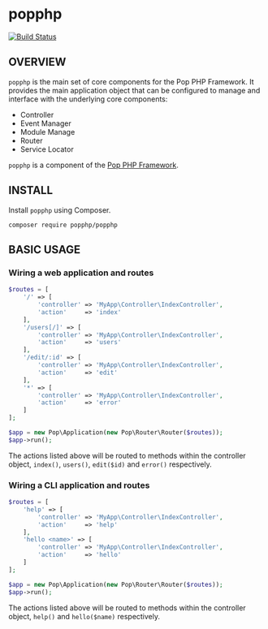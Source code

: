 popphp
======

[![Build Status](https://travis-ci.org/popphp/popphp.svg?branch=master)](https://travis-ci.org/popphp/popphp)

OVERVIEW
--------
`popphp` is the main set of core components for the Pop PHP Framework.
It provides the main application object that can be configured to manage
and interface with the underlying core components:
 
* Controller
* Event Manager
* Module Manage
* Router
* Service Locator

`popphp` is a component of the [Pop PHP Framework](http://www.popphp.org/).

INSTALL
-------

Install `popphp` using Composer.

    composer require popphp/popphp

BASIC USAGE
-----------

### Wiring a web application and routes 

```php
$routes = [
    '/' => [
        'controller' => 'MyApp\Controller\IndexController',
        'action'     => 'index'
    ],
    '/users[/]' => [
        'controller' => 'MyApp\Controller\IndexController',
        'action'     => 'users'
    ],
    '/edit/:id' => [
        'controller' => 'MyApp\Controller\IndexController',
        'action'     => 'edit'
    ],
    '*' => [
        'controller' => 'MyApp\Controller\IndexController',
        'action'     => 'error'
    ]
];

$app = new Pop\Application(new Pop\Router\Router($routes));
$app->run();
```

The actions listed above will be routed to methods within the controller object,
`index()`, `users()`, `edit($id)` and `error()` respectively.

### Wiring a CLI application and routes

```php
$routes = [
    'help' => [
        'controller' => 'MyApp\Controller\IndexController',
        'action'     => 'help'
    ],
    'hello <name>' => [
        'controller' => 'MyApp\Controller\IndexController',
        'action'     => 'hello'
    ]
];

$app = new Pop\Application(new Pop\Router\Router($routes));
$app->run();
```

The actions listed above will be routed to methods within the controller object,
`help()` and `hello($name)` respectively.


